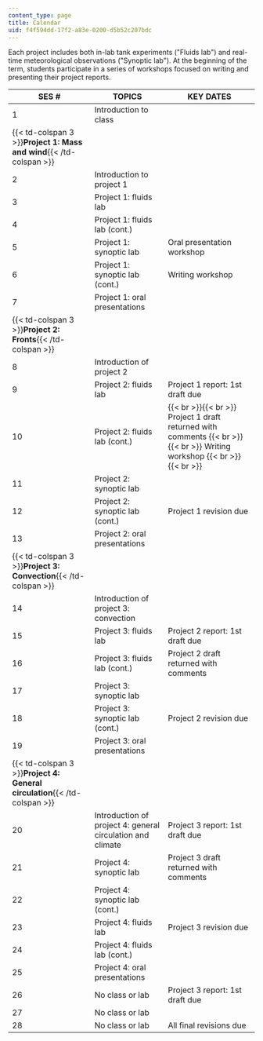 ```yaml
---
content_type: page
title: Calendar
uid: f4f594dd-17f2-a83e-0200-d5b52c207bdc
---
```


Each project includes both in-lab tank experiments ("Fluids lab") and real-time meteorological observations ("Synoptic lab"). At the beginning of the term, students participate in a series of workshops focused on writing and presenting their project reports.

| SES # | TOPICS | KEY DATES |
| --- | --- | --- |
| 1 | Introduction to class | &nbsp; |
| {{< td-colspan 3 >}}**Project 1: Mass and wind**{{< /td-colspan >}} |||
| 2 | Introduction to project 1 | &nbsp; |
| 3 | Project 1: fluids lab | &nbsp; |
| 4 | Project 1: fluids lab (cont.) | &nbsp; |
| 5 | Project 1: synoptic lab | Oral presentation workshop |
| 6 | Project 1: synoptic lab (cont.) | Writing workshop |
| 7 | Project 1: oral presentations | &nbsp; |
| {{< td-colspan 3 >}}**Project 2: Fronts**{{< /td-colspan >}} |||
| 8 | Introduction of project 2 | &nbsp; |
| 9 | Project 2: fluids lab | Project 1 report: 1st draft due |
| 10 | Project 2: fluids lab (cont.) |  {{< br >}}{{< br >}} Project 1 draft returned with comments {{< br >}}{{< br >}} Writing workshop {{< br >}}{{< br >}}  |
| 11 | Project 2: synoptic lab | &nbsp; |
| 12 | Project 2: synoptic lab (cont.) | Project 1 revision due |
| 13 | Project 2: oral presentations | &nbsp; |
| {{< td-colspan 3 >}}**Project 3: Convection**{{< /td-colspan >}} |||
| 14 | Introduction of project 3: convection | &nbsp; |
| 15 | Project 3: fluids lab | Project 2 report: 1st draft due |
| 16 | Project 3: fluids lab (cont.) | Project 2 draft returned with comments |
| 17 | Project 3: synoptic lab | &nbsp; |
| 18 | Project 3: synoptic lab (cont.) | Project 2 revision due |
| 19 | Project 3: oral presentations | &nbsp; |
| {{< td-colspan 3 >}}**Project 4: General circulation**{{< /td-colspan >}} |||
| 20 | Introduction of project 4: general circulation and climate | Project 3 report: 1st draft due |
| 21 | Project 4: synoptic lab | Project 3 draft returned with comments |
| 22 | Project 4: synoptic lab (cont.) | &nbsp; |
| 23 | Project 4: fluids lab | Project 3 revision due |
| 24 | Project 4: fluids lab (cont.) | &nbsp; |
| 25 | Project 4: oral presentations | &nbsp; |
| 26 | No class or lab | Project 3 report: 1st draft due |
| 27 | No class or lab | &nbsp; |
| 28 | No class or lab | All final revisions due